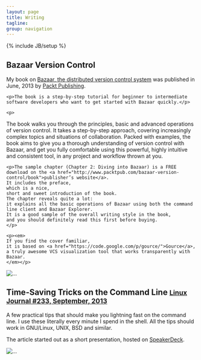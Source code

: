 ```yaml
---
layout: page
title: Writing
tagline: 
group: navigation
---
```

{% include JB/setup %}

<div class="row">
  <div class="col-lg-12">
    <h2>Bazaar Version Control</h2>
  </div>
</div>

<div class="row">
  <div class="col-lg-9 col-md-9 col-sm-9 col-xs-7">
    <p>My book on <a href="http://bazaar.canonical.com/en/">Bazaar, the distributed version control system</a> was published in June, 2013 by <a href="http://www.packtpub.com/bazaar-version-control/book">Packt Publishing</a>.</p>

    <p>The book is a step-by-step tutorial for beginner to intermediate software developers who want to get started with Bazaar quickly.</p>

    <p>
The book walks you through the principles,
basic and advanced operations of version control.
It takes a step-by-step approach,
covering increasingly complex topics and situations of collaboration.
Packed with examples,
the book aims to give you a thorough understanding of version control with Bazaar,
and get you fully comfortable using this powerful,
highly intuitive and consistent tool,
in any project and workflow thrown at you.
    </p>

    <p>The sample chapter (Chapter 2: Diving into Bazaar) is a FREE download on the <a href="http://www.packtpub.com/bazaar-version-control/book">publisher’s website</a>.
    It includes the preface,
    which is a nice,
    short and sweet introduction of the book.
    The chapter reveals quite a lot:
    it explains all the basic operations of Bazaar using both the command line client and Bazaar Explorer.
    It is a good sample of the overall writing style in the book,
    and you should definitely read this first before buying.
    </p>

    <p><em>
    If you find the cover familiar,
    it is based on <a href="https://code.google.com/p/gource/">Gource</a>,
    a truly awesome VCS visualization tool that works transparently with Bazaar.
    </em></p>
  </div>
  <div class="col-lg-3 col-md-3 col-sm-3 col-xs-5">
    <div class="thumbnail">
      <img src="{{ ASSET_PATH }}/images/writing/3562OS.jpg" alt="...">
    </div>
  </div>
</div>

<div class="row">
  <div class="col-lg-12">
    <h2>Time-Saving Tricks on the Command Line
      <small><a href="http://www.linuxjournal.com/content/time-saving-tricks-command-line">Linux Journal #233, September, 2013</a></small>
    </h2>
  </div>
</div>

<div class="row">
  <div class="col-lg-9 col-md-9 col-sm-9 col-xs-7">
  <p>
  A few practical tips that should make you lightning fast on the command line.
  I use these literally every minute I spend in the shell.
  All the tips should work in GNU/Linux, UNIX, BSD and similar.
  </p>
  <p>The article started out as a short presentation,
  hosted on <a href="https://speakerdeck.com/janosgyerik/time-saving-tricks-on-the-command-line">SpeakerDeck</a>.
  </p>
  <div class="row">
    <div class="col-lg-9">
      <script async class="speakerdeck-embed" data-id="c60847a09dbc0130f65c42af66aab503" data-ratio="1.33333333333333" src="//speakerdeck.com/assets/embed.js"></script>
    </div>
  </div>
  </div>
  <div class="col-lg-3 col-md-3 col-sm-3 col-xs-5">
    <div class="thumbnail">
      <img src="{{ ASSET_PATH }}/images/writing/dlj233-cover.png" alt="...">
    </div>
  </div>
</div>
